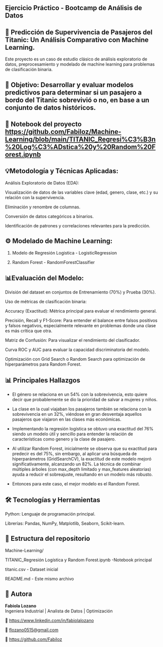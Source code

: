 ## Ejercicio Práctico - Bootcamp de Análisis de Datos 

## 🚢 Predicción de Supervivencia de Pasajeros del Titanic: Un Análisis Comparativo con Machine Learning.
Este proyecto es un caso de estudio clásico de análisis exploratorio de datos, preprocesamiento y modelado de machine learning para problemas de clasificación binaria.

## 🎯 Objetivo: Desarrollar y evaluar modelos predictivos para determinar si un pasajero a bordo del Titanic sobrevivió o no, en base a un conjunto de datos históricos.

## 🔗 Notebook del proyecto https://github.com/Fabiloz/Machine-Learning/blob/main/TITANIC_Regresi%C3%B3n%20Log%C3%ADstica%20y%20Random%20Forest.ipynb

## 💡Metodología y Técnicas Aplicadas:
Análisis Exploratorio de Datos (EDA):

Visualización de datos de las variables clave (edad, genero, clase, etc.) y su relación con la supervivencia.

Eliminación y renombre de columnas. 

Conversión de datos categóricos a binarios.

Identificación de patrones y correlaciones relevantes para la predicción.


## ⚙️ Modelado de Machine Learning:
1.	Modelo de Regresión Logistica - LogisticRegression
   
3.	Random Forest - RandomForestClassifier

## 📊Evaluación del Modelo:
División del dataset en conjuntos de Entrenamiento (70%) y Prueba (30%).

Uso de métricas de clasificación binaria:

Accuracy (Exactitud): Métrica principal para evaluar el rendimiento general.

Precisión, Recall y F1-Score: Para entender el balance entre falsos positivos y falsos negativos, especialmente relevante en problemas donde una clase es más crítica que otra.

Matriz de Confusión: Para visualizar el rendimiento del clasificador.

Curva ROC y AUC para evaluar la capacidad discriminatoria del modelo.

Optimización con Grid Search o Random Search para optimización de hiperparámetros  para Random Forest.

## 📊 Principales Hallazgos

-	El género se relaciona en un 54% con la sobrevivencia, esto quiere decir que probablemente se dio la prioridad de salvar a mujeres y niños.
  
-	La clase en la cual viajaban los pasajeros también se relaciona con la sobrevivencia en un 32%, viéndose en gran desventaja aquellos pasajeros que viajaron en las clases más económicas.
  
-	Implementando la regresión logística se obtuvo una exactitud del 76% siendo un modelo útil y sencillo para entender la relación de características como genero y la clase de pasajero.
  
-	Al utilizar Random Forest, inicialmente se observa que su exactitud para predecir es del 75%, sin embargo, al aplicar una búsqueda de hiperparámetros (GridSearchCV), la exactitud de este modelo mejoró significativamente, alcanzando un 82%. La técnica de combinar múltiples árboles (con max_depth limitado y max_features aleatorias) ayuda a reducir el sobreajuste, resultando en un modelo más robusto.
  
-	Entonces para este caso, el mejor modelo es el Random Forest.


## 🛠️ Tecnologías y Herramientas
Python: Lenguaje de programación principal.

Librerías: Pandas, NumPy, Matplotlib, Seaborn, Scikit-learn.

## 📂 Estructura del repositorio
Machine-Learning/

TITANIC_Regresión Logística y Random Forest.ipynb -Notebook principal 

titanic.csv - Dataset inicial 

README.md - Este mismo archivo

## 👤 Autora

**Fabiola Lozano**  
Ingeniera Industrial | Analista de Datos | Optimización  

💼 https://www.linkedin.com/in/fabiolalozano

📧 flozano0515@gmail.com

🔗 https://github.com/Fabiloz
